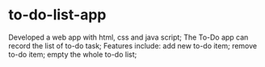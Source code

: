 # to-do-list-app
Developed a web app with html, css and java script;
The To-Do app can record the list of to-do task;
Features include: add new to-do item; remove to-do item; empty the whole to-do list;
